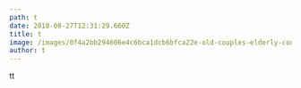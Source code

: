 ```yaml
---
path: t
date: 2018-08-27T12:31:29.660Z
title: t
image: /images/0f4a2bb294606e4c6bca1dcb6bfca22e-old-couples-elderly-couples.jpg
author: t
---
```

tt

